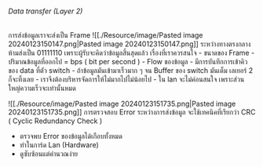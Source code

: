 ###### Data transfer (Layer 2)
การส่งข้อมูลเราจะส่งเป็น Frame 
![[./Resource/image/Pasted image 20240123150147.png|Pasted image 20240123150147.png]]
ระหว่างทางตรงกลางห้ามส่งเป็น  01111110 เพราะผู้รับจะคิดว่าข้อมูลสิ้นสุดแล้ว
เรื่องที่เราควรสนใจ
	- ขนาดของ Frame 
		- ปริมาณข้อมูลที่ออกไป = bps ( bit per second )
	- Flow ของข้อมูล
		- มีการบันทึกการเข้าคิวของ data ที่ตัว switch
		- ถ้าข้อมูลมันเข้ามาเร็วมาก ๆ จน Buffer ของ switch มันเต็ม เลเยอร์ 2 ก็จะทิ้งเลย
		- เราจึงต้องบริหารจัดการให้ไม่มากไปไม่น้อยไป
		- ใน lan จะไม่ค่อนสนใจ เพราะส่วนใหญ่ความเร็วจะเท่านั้นหมด

![[./Resource/image/Pasted image 20240123151735.png|Pasted image 20240123151735.png]]
การตรวจสอบ Error ระหว่างการส่งข้อมูล จะใช้เทคนิคที่เรียกว่า CRC ( Cyclic Redundancy Check )
- ตรวจพบ Error ของข้อมูลได้เกือบทั้งหมด
- ทำในการ์ด Lan (Hardware)
- ดูซับซ้อนแต่คำนวณง่าย